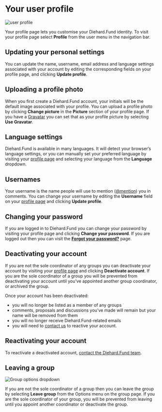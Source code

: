 # Your user profile

<img class="screenshot" alt="user profile" src="user_profile.gif" />

Your profile page lets you customise your Diehard.Fund identity. To visit your profile page select **Profile** from the user menu in the navigation bar.

## Updating your personal settings
You can update the name, username, email address and language settings associated with your account by editing the corresponding fields on your profile page, and clicking **Update profile**.

## Uploading a profile photo
When you first create a Diehard.Fund account, your initials will be the default image associated with your profile. You can upload a profile photo by clicking **Change picture** in the **Picture** section of your profile page. If you have a [Gravatar](https://en.gravatar.com/) you can set that as your profile picture by selecting **Use Gravatar**.

## Language settings
Diehard.Fund is available in many languages. It will detect your browser’s language settings, or you can manually set your preferred language by visiting your [profile page](#your-user-profile) and selecting your language from the **Language** dropdown.

## Usernames
Your username is the name people will use to mention ([@mention](comments.html#-mentioning-group-members)) you in comments. You can change your username by editing the **Username** field on your [profile page](#your-user-profile) and clicking **Update profile**.

## Changing your password
If you are logged in to Diehard.Fund you can change your password by visiting your profile page and clicking **Change your password**. If you are logged out then you can visit the [**Forgot your password?**](https://www.loomio.org/users/password/new) page.

## Deactivating your account
If you are not the sole coordinator of any groups you can deactivate your account by visiting your [profile page](#your-user-profile) and clicking **Deactivate account**. If you are the sole coordinator of a group you will be prevented from deactivating your account until you’ve appointed another group coordinator, or archived the group.

Once your account has been deactivated:

* you will no longer be listed as a member of any groups
* comments, proposals and discussions you’ve made will remain but your name will be removed from them
* you will no longer receive Diehard.Fund-related emails
* you will need to [contact us](https://loomio.org/contact) to reactive your account.

## Reactivating your account
To reactivate a deactivated account, [contact the Diehard.Fund team](https://loomio.org/contact).

## Leaving a group

<img class="screenshot" alt="Group options dropdown" src="options_dropdown.png" />

If you are not the sole coordinator of a group then you can leave the group by selecting **Leave group** from the Options menu on the group page. If you are the sole coordinator of your group, you will be prevented from leaving until you appoint another coordinator or deactivate the group.
